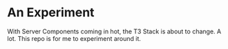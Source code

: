 # An Experiment

With Server Components coming in hot, the T3 Stack is about to change. A lot. This repo is for me to experiment around it.
